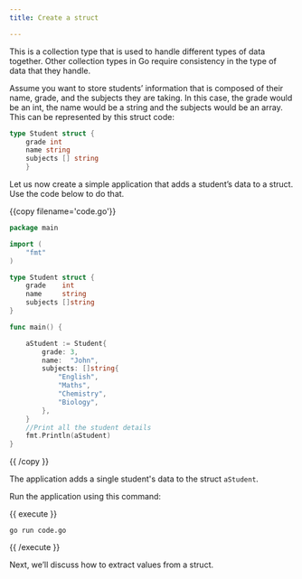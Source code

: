 ```yaml
---
title: Create a struct

---
```

<!--

-->

This is a collection type that is used to handle different types of data together. Other collection types in Go require consistency in the type of data that they handle.

Assume you want to store students’ information that is composed of their name, grade, and the subjects they are taking. In this case, the grade would be an int, the name would be a string and the subjects would be an array.  This can be represented by this struct code:

```go
type Student struct {
	grade int
	name string
	subjects [] string
	}
```

Let us now create a simple application that adds a student’s data to a struct. Use the code below to do that.

{{copy filename='code.go'}}
```go
package main

import (
	"fmt"
)

type Student struct {
	grade    int
	name     string
	subjects []string
}

func main() {

	aStudent := Student{
		grade: 3,
		name:  "John",
		subjects: []string{
			"English",
			"Maths",
			"Chemistry",
			"Biology",
		},
	}
	//Print all the student details
	fmt.Println(aStudent)
}
```
{{ /copy }}

The application adds a single student's data to the struct `aStudent`.

Run the application using this command:

{{ execute }}
```
go run code.go
```
{{ /execute }}

Next, we’ll discuss how to extract values from a struct.